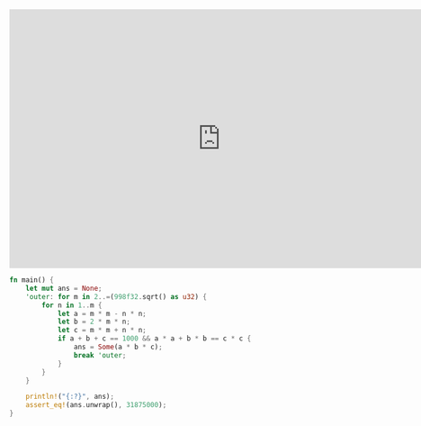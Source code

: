 <html><iframe src="https://docs.google.com/presentation/d/e/2PACX-1vTgPBoDy_VKs7ueLoACi3jIhlBTjL9t0-YJ9neaBWqF6nRTr-KM_y0l7a1ReHddjGLlDgpArbSzZS_D/embed?start=false&loop=false&delayms=60000" frameborder="0" width="750" height="460" allowfullscreen="true" mozallowfullscreen="true" webkitallowfullscreen="true"></iframe></html>

```rust
fn main() {
    let mut ans = None;
    'outer: for m in 2..=(998f32.sqrt() as u32) {
        for n in 1..m {
            let a = m * m - n * n;
            let b = 2 * m * n;
            let c = m * m + n * n;
            if a + b + c == 1000 && a * a + b * b == c * c {
                ans = Some(a * b * c);
                break 'outer;
            }
        }
    }

    println!("{:?}", ans);
    assert_eq!(ans.unwrap(), 31875000);
}
```
